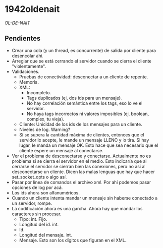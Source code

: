 # 1942oldenait
*OL-DE-NAIT*

## Pendientes
- Crear una cola (y un thread, es concurrente) de salida por cliente para desencolar ahí.
- Arreglar que se está cerrando el servidor cuando se cierra el cliente "violentamente".
- Validaciones.
    - Pruebas de conectividad: desconectar a un cliente de repente.
    - Memoria.
    - XML:
      - Incompleto.
      - Tags duplicados (ej, dos ids para un mensaje).
      - No hay correlación semántica entre los tags, eso lo ve el servidor.
      - No haya tags incorrectos ni valores imposibles (ej, boolean, complex, tu vieja).
    - Cliente: Unicidad de los ids de los mensajes para un cliente.
    - Niveles de log. Warning?
    - Si se supera la cantidad máxima de clientes, entonces que el servidor lo acepte, le mande un mensaje LLENO y lo tira. Si hay lugar, le manda un mensaje OK. Esto hace que sea necesario que el cliente espere un mensaje al conectarse.
- Ver el problema de desconectarse y conectarse. Actualmente no es problema si se cierra el servidor en el medio. Esto indicaría que al cerrarse el servidor se cierran bien las conexiones, pero no así al desconectarse un cliente. Dicen las malas lenguas que hay que hacer set_socket_opts o algo así.
- Pasar por línea de comandos el archivo xml. Por ahí podemos pasar opciones de log por acá.
- Los ids ahora son alfanuméricos.
- Cuando un cliente intenta mandar un mensaje sin haberse conectado a un servidor, rompe.
- La codificación ahora es una garcha. Ahora hay que mandar los caracteres sin procesar.
  - Tipo: int. Fijo.
  - Longitud del id. int.
  - Id.
  - Longitud del mensaje. int.
  - Mensaje. Esto son los dígitos que figuran en el XML.
